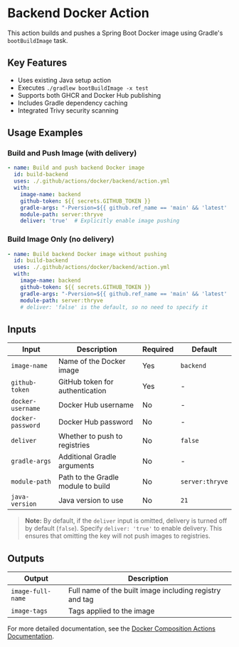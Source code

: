 # Backend Docker Action

This action builds and pushes a Spring Boot Docker image using Gradle's `bootBuildImage` task.

## Key Features

- Uses existing Java setup action
- Executes `./gradlew bootBuildImage -x test`
- Supports both GHCR and Docker Hub publishing
- Includes Gradle dependency caching
- Integrated Trivy security scanning

## Usage Examples

### Build and Push Image (with delivery)

```yaml
- name: Build and push backend Docker image
  id: build-backend
  uses: ./.github/actions/docker/backend/action.yml
  with:
    image-name: backend
    github-token: ${{ secrets.GITHUB_TOKEN }}
    gradle-args: "-Pversion=${{ github.ref_name == 'main' && 'latest' || github.ref_name }} -Penv=production"
    module-path: server:thryve
    deliver: 'true'  # Explicitly enable image pushing
```

### Build Image Only (no delivery)

```yaml
- name: Build backend Docker image without pushing
  id: build-backend
  uses: ./.github/actions/docker/backend/action.yml
  with:
    image-name: backend
    github-token: ${{ secrets.GITHUB_TOKEN }}
    gradle-args: "-Pversion=${{ github.ref_name == 'main' && 'latest' || github.ref_name }} -Penv=production"
    module-path: server:thryve
    # deliver: 'false' is the default, so no need to specify it
```

## Inputs

| Input             | Description                        | Required | Default         |
| ----------------- | ---------------------------------- | -------- | --------------- |
| `image-name`      | Name of the Docker image           | Yes      | `backend`       |
| `github-token`    | GitHub token for authentication    | Yes      | -               |
| `docker-username` | Docker Hub username                | No       | -               |
| `docker-password` | Docker Hub password                | No       | -               |
| `deliver`         | Whether to push to registries      | No       | `false`         |
| `gradle-args`     | Additional Gradle arguments        | No       | -               |
| `module-path`     | Path to the Gradle module to build | No       | `server:thryve` |
| `java-version`    | Java version to use                | No       | `21`            |

> **Note:** By default, if the `deliver` input is omitted, delivery is turned off by default (`false`). Specify `deliver: 'true'` to enable delivery. This ensures that omitting the key will not push images to registries.

## Outputs

| Output            | Description                                             |
| ----------------- | ------------------------------------------------------- |
| `image-full-name` | Full name of the built image including registry and tag |
| `image-tags`      | Tags applied to the image                               |

For more detailed documentation, see the [Docker Composition Actions Documentation](../../../../docs/workflows/docker-composition-actions.md#backend-docker-action).
